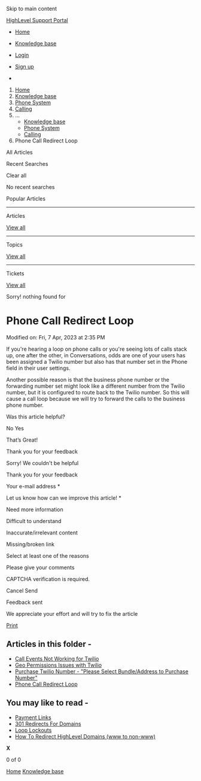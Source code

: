 Skip to main content

[ HighLevel Support Portal ](https://help.gohighlevel.com)

  * [ Home ](/support/home)
  * [ Knowledge base ](/support/solutions)

  * [Login](/support/login)
  * [Sign up](/support/signup)
  * 

  1. [Home](/support/home)
  2. [Knowledge base](/support/solutions)
  3. [Phone System](/support/solutions/48000415161)
  4. [Calling](/support/solutions/folders/48000665895)
  5. ... 
     * [Knowledge base](/support/solutions)
     * [Phone System](/support/solutions/48000415161)
     * [Calling](/support/solutions/folders/48000665895)
  6. Phone Call Redirect Loop

All  Articles 

Recent Searches

Clear all

No recent searches

Popular Articles

* * *

Articles

[View all](/support/search/solutions)

* * *

Topics

[View all](/support/search/topics)

* * *

Tickets

[View all](/support/search/tickets)

Sorry! nothing found for   

# Phone Call Redirect Loop

Modified on: Fri, 7 Apr, 2023 at 2:35 PM

If you're hearing a loop on phone calls or you're seeing lots of calls stack up, one after the other, in Conversations, odds are one of your users has been assigned a Twilio number but also has that number set in the Phone field in their user settings.

Another possible reason is that the business phone number or the forwarding number set might look like a different number from the Twilio number, but it is configured to route back to the Twilio number. So this will cause a call loop because we will try to forward the calls to the business phone number. 

Was this article helpful?

No  Yes 

That’s Great!

Thank you for your feedback

Sorry! We couldn't be helpful

Thank you for your feedback

Your e-mail address *

Let us know how can we improve this article! *

Need more information 

Difficult to understand 

Inaccurate/irrelevant content 

Missing/broken link 

Select at least one of the reasons 

Please give your comments 

CAPTCHA verification is required. 

Cancel  Send 

Feedback sent

We appreciate your effort and will try to fix the article

[Print](javascript:print\(\))

## Articles in this folder -

  * [Call Events Not Working for Twilio](/support/solutions/articles/48000981465-call-events-not-working-for-twilio)
  * [Geo Permissions Issues with Twilio](/support/solutions/articles/48000981435-geo-permissions-issues-with-twilio)
  * [Purchase Twilio Number - "Please Select Bundle/Address to Purchase Number"](/support/solutions/articles/48000981437-purchase-twilio-number-please-select-bundle-address-to-purchase-number-)
  * [Phone Call Redirect Loop](/support/solutions/articles/48001076653-phone-call-redirect-loop)

## You may like to read -

  * [Payment Links](/support/solutions/articles/155000002177-payment-links)
  * [301 Redirects For Domains](/support/solutions/articles/48001202713-301-redirects-for-domains)
  * [Loop Lockouts](/support/solutions/articles/48001193281-loop-lockouts)
  * [How To Redirect HighLevel Domains (www to non-www)](/support/solutions/articles/48001065407-how-to-redirect-highlevel-domains-www-to-non-www-)

**X**

0 of 0 []()

[Home](/support/home) [Knowledge base](/support/solutions)
